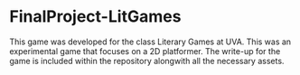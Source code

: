 # FinalProject-LitGames
This game was developed for the class Literary Games at UVA. This was an experimental game that focuses on a 2D platformer. The write-up for the game is included within the repository alongwith all the necessary assets. 
